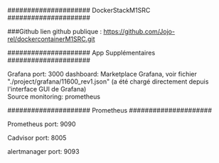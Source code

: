 ##################### DockerStackM1SRC #####################

###Github
lien github publique : https://github.com/Jojo-rel/dockercontainerM1SRC.git

##################### App Supplémentaires #####################

Grafana 
  port: 3000
  dashboard: Marketplace Grafana, voir fichier "./project/grafana/11600_rev1.json" (a été chargé directement depuis l'interface GUI de Grafana)      
  Source monitoring: prometheus

##################### Prometheus #####################

Prometheus
  port: 9090
  
Cadvisor
  port: 8005
  
alertmanager 
  port: 9093
